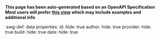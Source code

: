
<style>
  .md-content__button {
    display: none;
  }
</style>

**This page has been auto-generated based on an OpenAPI Specification<br>**
**Most users will prefer [this view](/attributes/data/) which may include examples and additional info**


:swg-def: data
    properties:
      id:
        hide: true
      author:
        hide: true
      provider:
        hide: true
      build:
        hide: true
      date:
        hide: true
